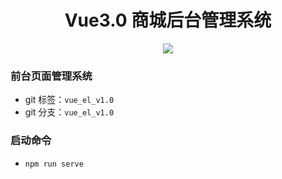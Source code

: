 <h1 align=center>
Vue3.0 商城后台管理系统
</h1>

<p align=center>
<img src="https://img.shields.io/badge/Lisence-MIT-brightgreen"/><br/>
</p>


### 前台页面管理系统
- git 标签：`vue_el_v1.0 `
- git 分支：`vue_el_v1.0 `

### 启动命令

- ```npm run serve```



